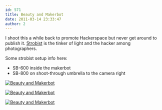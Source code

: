 ```yaml
---
id: 571
title: Beauty and Makerbot
date: 2011-03-14 23:33:47
author: 2
---
```


I shoot this a while back to promote Hackerspace but never get around to publish it. [Strobist](http://strobist.blogspot.com/) is the tinker of light and the hacker among photographers.

Some strobist setup info here:


- SB-600 inside the makerbot
- SB-800 on shoot-through umbrella to the camera right

[![Beauty and Makerbot](http://farm6.static.flickr.com/5215/5526497838_54b48b557d.jpg)](http://www.flickr.com/photos/taweili/5526497838/ "Beauty and Makerbot by xxom, on Flickr")

[![Beauty and Makerbot](http://farm6.static.flickr.com/5298/5526497164_72d284ab04.jpg)](http://www.flickr.com/photos/taweili/5526497164/ "Beauty and Makerbot by xxom, on Flickr")

[![Beauty and Makerbot](http://farm6.static.flickr.com/5096/5526496562_31665e7fc2.jpg)](http://www.flickr.com/photos/taweili/5526496562/ "Beauty and Makerbot by xxom, on Flickr")